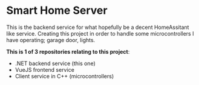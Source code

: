 # Smart Home Server
This is the backend service for what hopefully be a decent HomeAssitant like service.
Creating this project in order to handle some microcontrollers I have operating; garage door, lights.

**This is 1 of 3 repositories relating to this project**:
- .NET backend service (this one)
- VueJS frontend service
- Client service in C++ (microcontrollers)